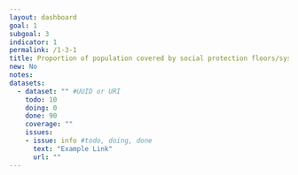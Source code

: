 ```yaml
---
layout: dashboard
goal: 1
subgoal: 3
indicator: 1
permalink: /1-3-1
title: Proportion of population covered by social protection floors/systems, by sex, distinguishing children, unemployed persons, older persons, persons with disabilities, pregnant women, newborns, work injury victims and the poor and the vulnerable
new: No
notes:
datasets:
  - dataset: "" #UUID or URI
    todo: 10
    doing: 0
    done: 90
    coverage: ""
    issues:
    - issue: info #todo, doing, done
      text: "Example Link"
      url: ""
---
```

